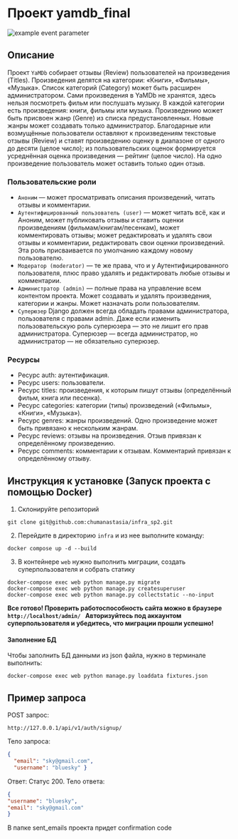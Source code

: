 
# Проект yamdb_final
![example event parameter](https://github.com/chumanastasia/yamdb_final/actions/workflows/yamdb_workflow.yml/badge.svg?event=push)
## Описание  
Проект `YaMDb` собирает отзывы (Review) пользователей на произведения (Titles).
Произведения делятся на категории: «Книги», «Фильмы», «Музыка». Список категорий
(Category) может быть расширен администратором. Сами произведения в YaMDb не хранятся,
здесь нельзя посмотреть фильм или послушать музыку. В каждой категории есть произведения:
книги, фильмы или музыка. Произведению может быть присвоен жанр (Genre) из списка 
предустановленных. Новые жанры может создавать только администратор. 
Благодарные или возмущённые пользователи оставляют к произведениям текстовые отзывы 
(Review) и ставят произведению оценку в диапазоне от одного до десяти (целое число); 
из пользовательских оценок формируется усреднённая оценка произведения — рейтинг 
(целое число). На одно произведение пользователь может оставить только один отзыв.

### Пользовательские роли
- `Аноним` — может просматривать описания произведений, читать отзывы и комментарии.
- `Аутентифицированный пользователь (user)` — может читать всё, как и Аноним, может публиковать отзывы и ставить оценки произведениям (фильмам/книгам/песенкам), может комментировать отзывы; может редактировать и удалять свои отзывы и комментарии, редактировать свои оценки произведений. Эта роль присваивается по умолчанию каждому новому пользователю.
- `Модератор (moderator)` — те же права, что и у Аутентифицированного пользователя, плюс право удалять и редактировать любые отзывы и комментарии.
- `Администратор (admin)` — полные права на управление всем контентом проекта. Может создавать и удалять произведения, категории и жанры. Может назначать роли пользователям.
- `Суперюзер` Django должен всегда обладать правами администратора, пользователя с правами admin. Даже если изменить пользовательскую роль суперюзера — это не лишит его прав администратора. Суперюзер — всегда администратор, но администратор — не обязательно суперюзер.

### Ресурсы

- Ресурс auth: аутентификация.
- Ресурс users: пользователи.
- Ресурс titles: произведения, к которым пишут отзывы (определённый фильм, книга или песенка).
- Ресурс categories: категории (типы) произведений («Фильмы», «Книги», «Музыка»).
- Ресурс genres: жанры произведений. Одно произведение может быть привязано к нескольким жанрам.
- Ресурс reviews: отзывы на произведения. Отзыв привязан к определённому произведению.
- Ресурс comments: комментарии к отзывам. Комментарий привязан к определённому отзыву.

## Инструкция к установке (Запуск проекта с помощью Docker)
1. Склонируйте репозиторий
```commandline
git clone git@github.com:chumanastasia/infra_sp2.git
```
2. Перейдите в директорию `infra` и из нее выполните команду:
```commandline
docker compose up -d --build
```
3. В контейнере `web` нужно выполнить миграции, создать суперпользователя и собрать статику
```commandline
docker-compose exec web python manage.py migrate
docker-compose exec web python manage.py createsuperuser
docker-compose exec web python manage.py collectstatic --no-input
```
**Все готово! Проверить работоспособность сайта можно в браузере `http://localhost/admin/ `
Авторизуйтесь под аккаунтом суперпользователя и убедитесь, что миграции прошли
успешно!**

#### Заполнение БД
Чтобы заполнить БД данными из json файла, нужно в терминале выполнить:
```commandline
docker-compose exec web python manage.py loaddata fixtures.json
```
## Пример запроса
POST запрос: 
```
http://127.0.0.1/api/v1/auth/signup/
```
Тело запроса: 
```json
{ 
  "email": "sky@gmail.com",
  "username": "bluesky" }
```
Ответ: Статус 200. Тело ответа:
 ```json 
 { 
 "username": "bluesky",
 "email": "sky@gmail.com"
 }
 ```
В папке sent_emails проекта придет confirmation code